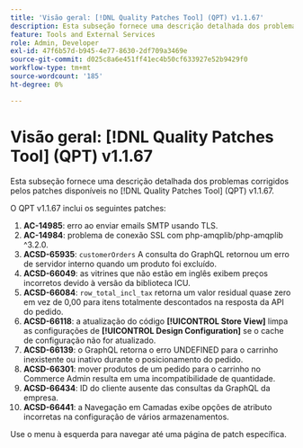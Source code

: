 ```yaml
---
title: 'Visão geral: [!DNL Quality Patches Tool] (QPT) v1.1.67'
description: Esta subseção fornece uma descrição detalhada dos problemas corrigidos pelos patches disponíveis no  [!DNL Quality Patches Tool] (QPT) v1.1.67.
feature: Tools and External Services
role: Admin, Developer
exl-id: 47f6b57d-b945-4e77-8630-2df709a3469e
source-git-commit: d025c8a6e451ff41ec4b50cf633927e52b9429f0
workflow-type: tm+mt
source-wordcount: '185'
ht-degree: 0%

---
```


# Visão geral: [!DNL Quality Patches Tool] (QPT) v1.1.67

Esta subseção fornece uma descrição detalhada dos problemas corrigidos pelos patches disponíveis no [!DNL Quality Patches Tool] (QPT) v1.1.67.

O QPT v1.1.67 inclui os seguintes patches:
1. **AC-14985**: erro ao enviar emails SMTP usando TLS.
1. **AC-14984**: problema de conexão SSL com php-amqplib/php-amqplib ^3.2.0.
1. **ACSD-65935**: `customerOrders` A consulta do GraphQL retornou um erro de servidor interno quando um produto foi excluído.
1. **ACSD-66049**: as vitrines que não estão em inglês exibem preços incorretos devido à versão da biblioteca ICU.
1. **ACSD-66084**: `row_total_incl_tax` retorna um valor residual quase zero em vez de 0,00 para itens totalmente descontados na resposta da API do pedido.
1. **ACSD-66118**: a atualização do código **[!UICONTROL Store View]** limpa as configurações de **[!UICONTROL Design Configuration]** se o cache de configuração não for atualizado.
1. **ACSD-66139**: o GraphQL retorna o erro UNDEFINED para o carrinho inexistente ou inativo durante o posicionamento do pedido.
1. **ACSD-66301**: mover produtos de um pedido para o carrinho no Commerce Admin resulta em uma incompatibilidade de quantidade.
1. **ACSD-66434**: ID do cliente ausente das consultas da GraphQL da empresa.
1. **ACSD-66441**: a Navegação em Camadas exibe opções de atributo incorretas na configuração de vários armazenamentos.

Use o menu à esquerda para navegar até uma página de patch específica.
